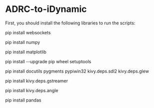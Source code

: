 # ADRC-to-iDynamic

First, you should install the following libraries to run the scripts:

pip install websockets

pip install numpy

pip install matplotlib

pip install --upgrade pip wheel setuptools

pip install docutils pygments pypiwin32 kivy.deps.sdl2 kivy.deps.glew

pip install kivy.deps.gstreamer

pip install kivy.deps.angle

pip install pandas

